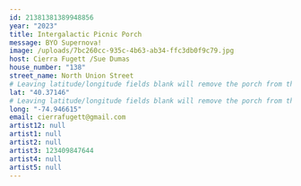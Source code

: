 ```yaml
---
id: 21381381389948856
year: "2023"
title: Intergalactic Picnic Porch
message: BYO Supernova!
image: /uploads/7bc260cc-935c-4b63-ab34-ffc3db0f9c79.jpg
host: Cierra Fugett /Sue Dumas
house_number: "138"
street_name: North Union Street
# Leaving latitude/longitude fields blank will remove the porch from the Porchfest map.
lat: "40.37146"
# Leaving latitude/longitude fields blank will remove the porch from the Porchfest map.
long: "-74.946615"
email: cierrafugett@gmail.com
artist12: null
artist1: null
artist2: null
artist3: 123409847644
artist4: null
artist5: null
---
```

